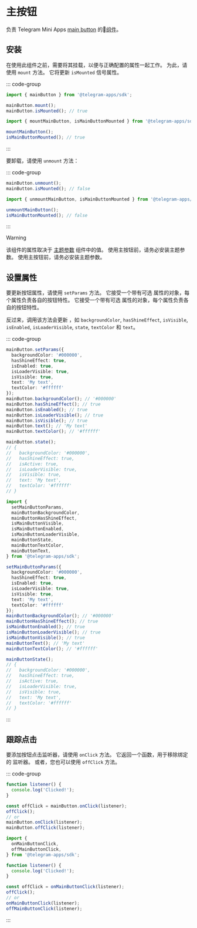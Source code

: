 # 主按钮

负责 Telegram Mini
Apps [main button](../../../../platform/main-button.md) 的💠[组件](../scopes.md)。

## 安装

在使用此组件之前，需要将其挂载，以便与正确配置的属性一起工作。 为此，请使用 `mount` 方法。  它将更新 `isMounted` 信号属性。

::: code-group

```ts [Variable]
import { mainButton } from '@telegram-apps/sdk';

mainButton.mount();
mainButton.isMounted(); // true
```

```ts [Functions]
import { mountMainButton, isMainButtonMounted } from '@telegram-apps/sdk';

mountMainButton();
isMainButtonMounted(); // true
```

:::

要卸载，请使用 `unmount` 方法：

::: code-group

```ts [Variable]
mainButton.unmount(); 
mainButton.isMounted(); // false
```

```ts [Functions]
import { unmountMainButton, isMainButtonMounted } from '@telegram-apps/sdk';

unmountMainButton();
isMainButtonMounted(); // false
```

:::

> [!WARNING]
> 该组件的属性取决于 [主题参数](theme-params.md) 组件中的值。
> 使用主按钮前，请务必安装主题参数。
> 使用主按钮前，请务必安装主题参数。

## 设置属性

要更新按钮属性，请使用 `setParams` 方法。 它接受一个带有可选
属性的对象，每个属性负责各自的按钮特性。 它接受一个带有可选
属性的对象，每个属性负责各自的按钮特性。

反过来，调用该方法会更新
，如 `backgroundColor`, `hasShineEffect`, `isVisible`, `isEnabled`, `isLoaderVisible`, `state`, `textColor`
和 `text`。

::: code-group

```ts [Variable]
mainButton.setParams({
  backgroundColor: '#000000',
  hasShineEffect: true,
  isEnabled: true,
  isLoaderVisible: true,
  isVisible: true,
  text: 'My text',
  textColor: '#ffffff'
});
mainButton.backgroundColor(); // '#000000'
mainButton.hasShineEffect(); // true
mainButton.isEnabled(); // true
mainButton.isLoaderVisible(); // true
mainButton.isVisible(); // true
mainButton.text(); // 'My text'
mainButton.textColor(); // '#ffffff'

mainButton.state();
// {
//   backgroundColor: '#000000',
//   hasShineEffect: true,
//   isActive: true,
//   isLoaderVisible: true,
//   isVisible: true,
//   text: 'My text',
//   textColor: '#ffffff'
// }
```

```ts [Functions]
import {
  setMainButtonParams,
  mainButtonBackgroundColor,
  mainButtonHasShineEffect,
  isMainButtonVisible,
  isMainButtonEnabled,
  isMainButtonLoaderVisible,
  mainButtonState,
  mainButtonTextColor,
  mainButtonText,
} from '@telegram-apps/sdk';

setMainButtonParams({
  backgroundColor: '#000000',
  hasShineEffect: true,
  isEnabled: true,
  isLoaderVisible: true,
  isVisible: true,
  text: 'My text',
  textColor: '#ffffff'
});
mainButtonBackgroundColor(); // '#000000'
mainButtonHasShineEffect(); // true
isMainButtonEnabled(); // true
isMainButtonLoaderVisible(); // true
isMainButtonVisible(); // true
mainButtonText(); // 'My text'
mainButtonTextColor(); // '#ffffff'

mainButtonState();
// {
//   backgroundColor: '#000000',
//   hasShineEffect: true,
//   isActive: true,
//   isLoaderVisible: true,
//   isVisible: true,
//   text: 'My text',
//   textColor: '#ffffff'
// }
```

:::

## 跟踪点击

要添加按钮点击监听器，请使用 `onClick` 方法。 它返回一个函数，用于移除绑定的
监听器。 或者，您也可以使用 `offClick` 方法。

::: code-group

```ts [Variable]
function listener() {
  console.log('Clicked!');
}

const offClick = mainButton.onClick(listener);
offClick();
// or
mainButton.onClick(listener);
mainButton.offClick(listener);
```

```ts [Functions]
import {
  onMainButtonClick,
  offMainButtonClick,
} from '@telegram-apps/sdk';

function listener() {
  console.log('Clicked!');
}

const offClick = onMainButtonClick(listener);
offClick();
// or
onMainButtonClick(listener);
offMainButtonClick(listener);
```

:::
